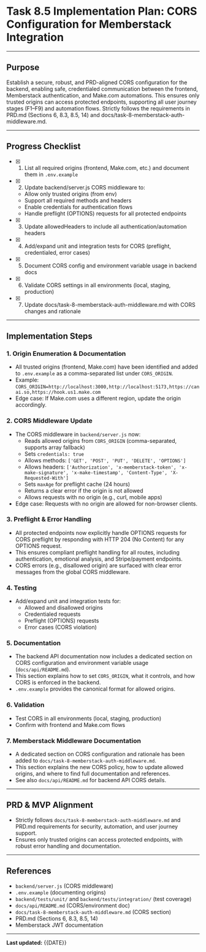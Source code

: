 # Task 8.5 Implementation Plan: CORS Configuration for Memberstack Integration

---

## Purpose
Establish a secure, robust, and PRD-aligned CORS configuration for the backend, enabling safe, credentialed communication between the frontend, Memberstack authentication, and Make.com automations. This ensures only trusted origins can access protected endpoints, supporting all user journey stages (F1–F9) and automation flows. Strictly follows the requirements in PRD.md (Sections 6, 8.3, 8.5, 14) and docs/task-8-memberstack-auth-middleware.md.

---

## Progress Checklist
- [x] 1. List all required origins (frontend, Make.com, etc.) and document them in `.env.example`
- [x] 2. Update backend/server.js CORS middleware to:
  - Allow only trusted origins (from env)
  - Support all required methods and headers
  - Enable credentials for authentication flows
  - Handle preflight (OPTIONS) requests for all protected endpoints
- [x] 3. Update allowedHeaders to include all authentication/automation headers
- [x] 4. Add/expand unit and integration tests for CORS (preflight, credentialed, error cases)
- [x] 5. Document CORS config and environment variable usage in backend docs
- [x] 6. Validate CORS settings in all environments (local, staging, production)
- [x] 7. Update docs/task-8-memberstack-auth-middleware.md with CORS changes and rationale

---

## Implementation Steps

### 1. Origin Enumeration & Documentation
- All trusted origins (frontend, Make.com) have been identified and added to `.env.example` as a comma-separated list under `CORS_ORIGIN`.
- Example: `CORS_ORIGIN=http://localhost:3000,http://localhost:5173,https://canai.so,https://hook.us1.make.com`
- Edge case: If Make.com uses a different region, update the origin accordingly.

### 2. CORS Middleware Update
- The CORS middleware in `backend/server.js` now:
  - Reads allowed origins from `CORS_ORIGIN` (comma-separated, supports array fallback)
  - Sets `credentials: true`
  - Allows methods: `['GET', 'POST', 'PUT', 'DELETE', 'OPTIONS']`
  - Allows headers: `['Authorization', 'x-memberstack-token', 'x-make-signature', 'x-make-timestamp', 'Content-Type', 'X-Requested-With']`
  - Sets `maxAge` for preflight cache (24 hours)
  - Returns a clear error if the origin is not allowed
  - Allows requests with no origin (e.g., curl, mobile apps)
- Edge case: Requests with no origin are allowed for non-browser clients.

### 3. Preflight & Error Handling
- All protected endpoints now explicitly handle OPTIONS requests for CORS preflight by responding with HTTP 204 (No Content) for any OPTIONS request.
- This ensures compliant preflight handling for all routes, including authentication, emotional analysis, and Stripe/payment endpoints.
- CORS errors (e.g., disallowed origin) are surfaced with clear error messages from the global CORS middleware.

### 4. Testing
- Add/expand unit and integration tests for:
  - Allowed and disallowed origins
  - Credentialed requests
  - Preflight (OPTIONS) requests
  - Error cases (CORS violation)

### 5. Documentation
- The backend API documentation now includes a dedicated section on CORS configuration and environment variable usage (`docs/api/README.md`).
- This section explains how to set `CORS_ORIGIN`, what it controls, and how CORS is enforced in the backend.
- `.env.example` provides the canonical format for allowed origins.

### 6. Validation
- Test CORS in all environments (local, staging, production)
- Confirm with frontend and Make.com flows

### 7. Memberstack Middleware Documentation
- A dedicated section on CORS configuration and rationale has been added to `docs/task-8-memberstack-auth-middleware.md`.
- This section explains the new CORS policy, how to update allowed origins, and where to find full documentation and references.
- See also `docs/api/README.md` for backend API CORS details.

---

## PRD & MVP Alignment
- Strictly follows `docs/task-8-memberstack-auth-middleware.md` and PRD.md requirements for security, automation, and user journey support.
- Ensures only trusted origins can access protected endpoints, with robust error handling and documentation.

---

## References
- `backend/server.js` (CORS middleware)
- `.env.example` (documenting origins)
- `backend/tests/unit/` and `backend/tests/integration/` (test coverage)
- `docs/api/README.md` (CORS/environment doc)
- `docs/task-8-memberstack-auth-middleware.md` (CORS section)
- PRD.md (Sections 6, 8.3, 8.5, 14)
- Memberstack JWT documentation

---

**Last updated:** {{DATE}}